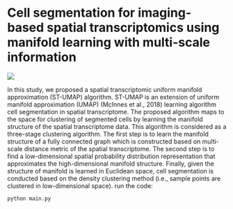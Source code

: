 # Cell segmentation for imaging-based spatial transcriptomics using manifold learning with multi-scale information

![](method_pipeline.jpg)

In this study, we proposed a spatial transcriptomic uniform manifold approximation (ST-UMAP) algorithm. ST-UMAP is an extension of uniform manifold approximation (UMAP) (McInnes et al., 2018) learning algorithm cell segmentation in spatial transcriptome. The proposed algorithm maps to the space for clustering of segmented cells by learning the manifold structure of the spatial transcriptome data. This algorithm is considered as a three-stage clustering algorithm. The first step is to learn the manifold structure of a fully connected graph which is constructed based on multi-scale distance metric of the spatial transcriptome. The second step is to find a low-dimensional spatial probability distribution representation that approximates the high-dimensional manifold structure. Finally, given the structure of manifold is learned in Euclidean space, cell segmentation is conducted based on the density clustering method (i.e., sample points are clustered in low-dimensional space).
run the code:

```
python main.py
```
